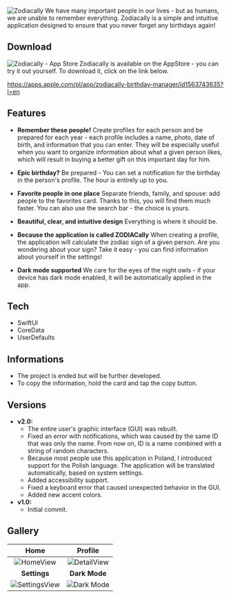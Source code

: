 ![Zodiacally](https://user-images.githubusercontent.com/41966757/127169591-86945ed6-5d80-48d2-b668-4935a7f9e279.png)
We have many important people in our lives - but as humans, we are unable to remember everything. Zodiacally is a simple and intuitive application designed to ensure that you never forget any birthdays again! 

## Download
![Zodiacally - App Store](https://user-images.githubusercontent.com/41966757/115519826-d99b8780-a289-11eb-9cd5-f74cd26d501e.png)
Zodiacally is available on the AppStore - you can try it out yourself.
To download it, click on the link below.

https://apps.apple.com/pl/app/zodiacally-birthday-manager/id1563743635?l=en


## Features
- **Remember these people!**
Create profiles for each person and be prepared for each year - each profile includes a name, photo, date of birth, and information that you can enter. They will be especially useful when you want to organize information about what a given person likes, which will result in buying a better gift on this important day for him.

- **Epic birthday?**
Be prepared - You can set a notification for the birthday in the person's profile. The hour is entirely up to you.

- **Favorite people in one place**
Separate friends, family, and spouse: add people to the favorites card. Thanks to this, you will find them much faster. You can also use the search bar - the choice is yours.

- **Beautiful, clear, and intuitive design**
Everything is where it should be.

- **Because the application is called ZODIACally**
When creating a profile, the application will calculate the zodiac sign of a given person. Are you wondering about your sign? Take it easy - you can find information about yourself in the settings!

- **Dark mode supported**
We care for the eyes of the night owls - if your device has dark mode enabled, it will be automatically applied in the app.

## Tech
- SwiftUI
- CoreData
- UserDefaults

## Informations
- The project is ended but will be further developed.
- To copy the information, hold the card and tap the copy button.

## Versions
* **v2.0:**
  * The entire user's graphic interface (GUI) was rebuilt.
  * Fixed an error with notifications, which was caused by the same ID that was only the name. From now on, ID is a name combined with a string of random characters.
  * Because most people use this application in Poland, I introduced support for the Polish language. The application will be translated automatically, based on system settings.
  * Added accessibility support.
  * Fixed a keyboard error that caused unexpected behavior in the GUI.
  * Added new accent colors.
* **v1.0:**
  * Initial commit.

## Gallery
Home | Profile
|:-------------------------:|:-------------------------:|
![HomeView](https://user-images.githubusercontent.com/41966757/115520706-b9b89380-a28a-11eb-9c52-451b1597e731.png)  |  ![DetailView](https://user-images.githubusercontent.com/41966757/115520719-bde4b100-a28a-11eb-842e-f4053fdb41b9.png)
**Settings** | **Dark Mode**
![SettingsView](https://user-images.githubusercontent.com/41966757/115520715-bcb38400-a28a-11eb-8254-8fe2b7a259ad.png) | ![Dark Mode](https://user-images.githubusercontent.com/41966757/115520726-be7d4780-a28a-11eb-957c-11bc3a1fdf0b.png)

